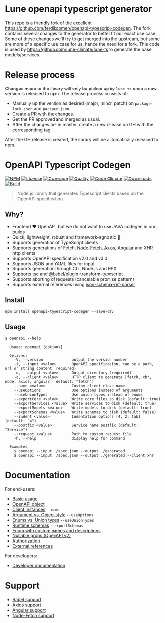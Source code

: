 # Lune openapi typescript generator

This repo is a friendly fork of the excellent https://github.com/ferdikoomen/openapi-typescript-codegen. The fork contains several changes to the
generator to better fit our exact use case. Some of these changes we'll try to get merged into the upstream, but some are more of a specific
use case for us, hence the need for a fork. This code is used by https://github.com/lune-climate/lune-ts to generate the base models/services.

# Release process

Changes made to the library will only be picked up by `lune-ts` once a new version is released to npm.
The release process consists of:

-   Manually up the version as desired (major, minor, patch) on `package-lock.json` and `package.json`.
-   Create a PR with the changes.
-   Get the PR approved and merged as usual.
-   After the changes are in master, create a new release on GH with the corresponding tag.

After the GH release is created, the library will be automatically released to npm.

# OpenAPI Typescript Codegen

[![NPM][npm-image]][npm-url]
[![License][license-image]][license-url]
[![Coverage][coverage-image]][coverage-url]
[![Quality][quality-image]][quality-url]
[![Code Climate][climate-image]][climate-url]
[![Downloads][downloads-image]][downloads-url]
[![Build][build-image]][build-url]

> Node.js library that generates Typescript clients based on the OpenAPI specification.

## Why?

-   Frontend ❤️ OpenAPI, but we do not want to use JAVA codegen in our builds
-   Quick, lightweight, robust and framework-agnostic 🚀
-   Supports generation of TypeScript clients
-   Supports generations of Fetch, [Node-Fetch](#node-fetch-support), [Axios](#axios-support), [Angular](#angular-support) and XHR http clients
-   Supports OpenAPI specification v2.0 and v3.0
-   Supports JSON and YAML files for input
-   Supports generation through CLI, Node.js and NPX
-   Supports tsc and @babel/plugin-transform-typescript
-   Supports aborting of requests (cancelable promise pattern)
-   Supports external references using [json-schema-ref-parser](https://github.com/APIDevTools/json-schema-ref-parser/)

## Install

```
npm install openapi-typescript-codegen --save-dev
```

## Usage

```
$ openapi --help

  Usage: openapi [options]

  Options:
    -V, --version             output the version number
    -i, --input <value>       OpenAPI specification, can be a path, url or string content (required)
    -o, --output <value>      Output directory (required)
    -c, --client <value>      HTTP client to generate [fetch, xhr, node, axios, angular] (default: "fetch")
    --name <value>            Custom client class name
    --useOptions              Use options instead of arguments
    --useUnionTypes           Use union types instead of enums
    --exportCore <value>      Write core files to disk (default: true)
    --exportServices <value>  Write services to disk (default: true)
    --exportModels <value>    Write models to disk (default: true)
    --exportSchemas <value>   Write schemas to disk (default: false)
    --indent <value>          Indentation options [4, 2, tab] (default: "4")
    --postfix <value>         Service name postfix (default: "Service")
    --request <value>         Path to custom request file
    -h, --help                display help for command

  Examples
    $ openapi --input ./spec.json --output ./generated
    $ openapi --input ./spec.json --output ./generated --client xhr
```

# Documentation

For end-users:

-   [Basic usage](docs/basic-usage.md)
-   [OpenAPI object](docs/openapi-object.md)
-   [Client instances](docs/client-instances.md) `--name`
-   [Argument vs. Object style](docs/arguments-vs-object-style.md) `--useOptions`
-   [Enums vs. Union types](docs/enum-vs-union-types.md) `--useUnionTypes`
-   [Runtime schemas](docs/runtime-schemas.md) `--exportSchemas`
-   [Enum with custom names and descriptions](docs/custom-enums.md)
-   [Nullable props (OpenAPI v2)](docs/nullable-props.md)
-   [Authorization](docs/authorization.md)
-   [External references](docs/external-references.md)

For developers:

-   [Developer documentation](docs/dev.md)

# Support

-   [Babel support](docs/babel-support.md)
-   [Axios support](docs/axios-support.md)
-   [Angular support](docs/angular-support.md)
-   [Node-Fetch support](docs/node-fetch-support.md)

[npm-url]: https://npmjs.org/package/openapi-typescript-codegen
[npm-image]: https://img.shields.io/npm/v/openapi-typescript-codegen.svg
[license-url]: LICENSE
[license-image]: http://img.shields.io/npm/l/openapi-typescript-codegen.svg
[coverage-url]: https://codecov.io/gh/ferdikoomen/openapi-typescript-codegen
[coverage-image]: https://img.shields.io/codecov/c/github/ferdikoomen/openapi-typescript-codegen.svg
[quality-url]: https://lgtm.com/projects/g/ferdikoomen/openapi-typescript-codegen
[quality-image]: https://img.shields.io/lgtm/grade/javascript/g/ferdikoomen/openapi-typescript-codegen.svg
[climate-url]: https://codeclimate.com/github/ferdikoomen/openapi-typescript-codegen
[climate-image]: https://img.shields.io/codeclimate/maintainability/ferdikoomen/openapi-typescript-codegen.svg
[downloads-url]: http://npm-stat.com/charts.html?package=openapi-typescript-codegen
[downloads-image]: http://img.shields.io/npm/dm/openapi-typescript-codegen.svg
[build-url]: https://circleci.com/gh/ferdikoomen/openapi-typescript-codegen/tree/master
[build-image]: https://circleci.com/gh/ferdikoomen/openapi-typescript-codegen/tree/master.svg?style=svg
